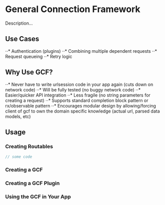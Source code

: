 # General Connection Framework

Description...

## Use Cases

⋅⋅* Authentication (plugins)
⋅⋅* Combining multiple dependent requests
⋅⋅* Request queueing
⋅⋅* Retry logic

## Why Use GCF?

⋅⋅* Never have to write urlsession code in your app again (cuts down on network code)
⋅⋅* Will be fully tested (no buggy network code)
⋅⋅* Easier/quicker API integration
⋅⋅* Less fragile (no string parameters for creating a request)
⋅⋅* Supports standard completion block pattern or rx/observable pattern
⋅⋅* Encourages modular design by allowing/forcing client of gcf to own the domain specific knowledge (actual url, parsed data models, etc)

## Usage

### Creating Routables

```swift
// some code
```

### Creating a GCF

### Creating a GCF Plugin

### Using the GCF in Your App
